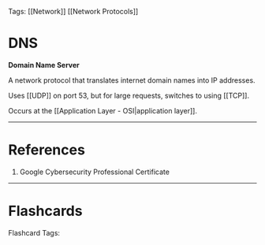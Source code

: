 Tags: [[Network]] [[Network Protocols]]
# DNS

**Domain Name Server**

A network protocol that translates internet domain names into IP addresses.

Uses [[UDP]] on port 53, but for large requests, switches to using [[TCP]].

Occurs at the [[Application Layer - OSI|application layer]].

---
# References

1. Google Cybersecurity Professional Certificate

---
# Flashcards

Flashcard Tags: 